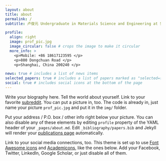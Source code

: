 ```yaml
---
layout: about
title: about
permalink: /
subtitle: 卢俊元 Undergraduate in Materials Science and Engineering at SJTU

profile:
  align: right
  image: prof_pic.jpg
  image_circular: false # crops the image to make it circular
  more_info: >
    <p>Mobile: +86 18617123595 </p>
    <p>800 Dongchuan Road </p>
    <p>Shanghai, China 200240 </p>

news: true # includes a list of news items
selected_papers: true # includes a list of papers marked as "selected={true}"
social: true # includes social icons at the bottom of the page
---
```


Write your biography here. Tell the world about yourself. Link to your favorite [subreddit](http://reddit.com). You can put a picture in, too. The code is already in, just name your picture `prof_pic.jpg` and put it in the `img/` folder.

Put your address / P.O. box / other info right below your picture. You can also disable any of these elements by editing `profile` property of the YAML header of your `_pages/about.md`. Edit `_bibliography/papers.bib` and Jekyll will render your [publications page](/al-folio/publications/) automatically.

Link to your social media connections, too. This theme is set up to use [Font Awesome icons](https://fontawesome.com/) and [Academicons](https://jpswalsh.github.io/academicons/), like the ones below. Add your Facebook, Twitter, LinkedIn, Google Scholar, or just disable all of them.
